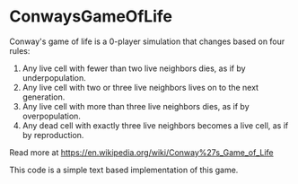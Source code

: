 # ConwaysGameOfLife

Conway's game of life is a 0-player simulation that changes based on four rules:
1. Any live cell with fewer than two live neighbors dies, as if by underpopulation.
2. Any live cell with two or three live neighbors lives on to the next generation.
3. Any live cell with more than three live neighbors dies, as if by overpopulation.
4. Any dead cell with exactly three live neighbors becomes a live cell, as if by reproduction.

Read more at https://en.wikipedia.org/wiki/Conway%27s_Game_of_Life

This code is a simple text based implementation of this game. 
